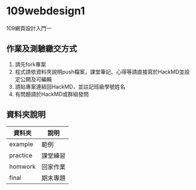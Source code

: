 # 109webdesign1
109網頁設計入門一

## 作業及測驗繳交方式
1. 請先fork專案
2. 程式請依資料夾說明push檔案，課堂筆記、心得等請直接寫於HackMD並設定公開及可編輯
3. 請貼專案連結回HackMD，並註記班級學號姓名
4. 有問題請於HackMD或群組發問

## 資料夾說明
| 資料夾 | 說明 |
| -------- | -------- | 
| example  | 範例     | 
| practice | 課堂練習 | 
| homwork  | 回家作業 | 
| final    | 期末專題 | 
